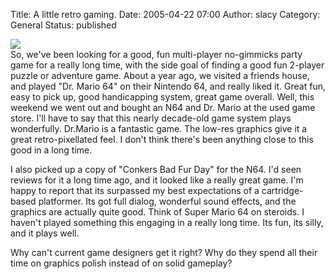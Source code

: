 Title: A little retro gaming.
Date: 2005-04-22 07:00
Author: slacy
Category: General
Status: published

![](http://www.nintendo.com/img/systems/logo_n64.gif)  
So, we've been looking for a good, fun multi-player no-gimmicks party
game for a really long time, with the side goal of finding a good fun
2-player puzzle or adventure game. About a year ago, we visited a
friends house, and played "Dr. Mario 64" on their Nintendo 64, and
really liked it. Great fun, easy to pick up, good handicapping system,
great game overall. Well, this weekend we went out and bought an N64 and
Dr. Mario at the used game store. I'll have to say that this nearly
decade-old game system plays wonderfully. Dr.Mario is a fantastic game.
The low-res graphics give it a great retro-pixellated feel. I don't
think there's been anything close to this good in a long time.

I also picked up a copy of "Conkers Bad Fur Day" for the N64. I'd seen
reviews for it a long time ago, and it looked like a really great game.
I'm happy to report that its surpassed my best expectations of a
cartridge-based platformer. Its got full dialog, wonderful sound
effects, and the graphics are actually quite good. Think of Super Mario
64 on steroids. I haven't played something this engaging in a really
long time. Its fun, its silly, and it plays well.

Why can't current game designers get it right? Why do they spend all
their time on graphics polish instead of on solid gameplay?  
  
  

